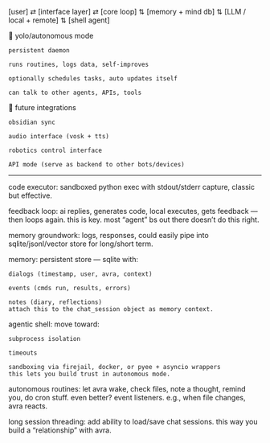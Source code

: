 [user] ⇄ [interface layer] ⇄ [core loop]
                                   ⇅
                           [memory + mind db]
                                   ⇅
                         [LLM / local + remote]
                                   ⇅
                             [shell agent]

🧭 yolo/autonomous mode

    persistent daemon

    runs routines, logs data, self-improves

    optionally schedules tasks, auto updates itself

    can talk to other agents, APIs, tools

🧩 future integrations

    obsidian sync

    audio interface (vosk + tts)

    robotics control interface

    API mode (serve as backend to other bots/devices)


---

code executor: sandboxed python exec with stdout/stderr capture, classic but effective.

feedback loop: ai replies, generates code, local executes, gets feedback — then loops again. this is key. most “agent” bs out there doesn’t do this right.

memory groundwork: logs, responses, could easily pipe into sqlite/jsonl/vector store for long/short term.


memory:
persistent store — sqlite with:

    dialogs (timestamp, user, avra, context)

    events (cmds run, results, errors)

    notes (diary, reflections)
    attach this to the chat_session object as memory context.

agentic shell:
move toward:

    subprocess isolation

    timeouts

    sandboxing via firejail, docker, or pyee + asyncio wrappers
    this lets you build trust in autonomous mode.

autonomous routines:
let avra wake, check files, note a thought, remind you, do cron stuff.
even better? event listeners. e.g., when file changes, avra reacts.

long session threading:
add ability to load/save chat sessions.
this way you build a “relationship” with avra.